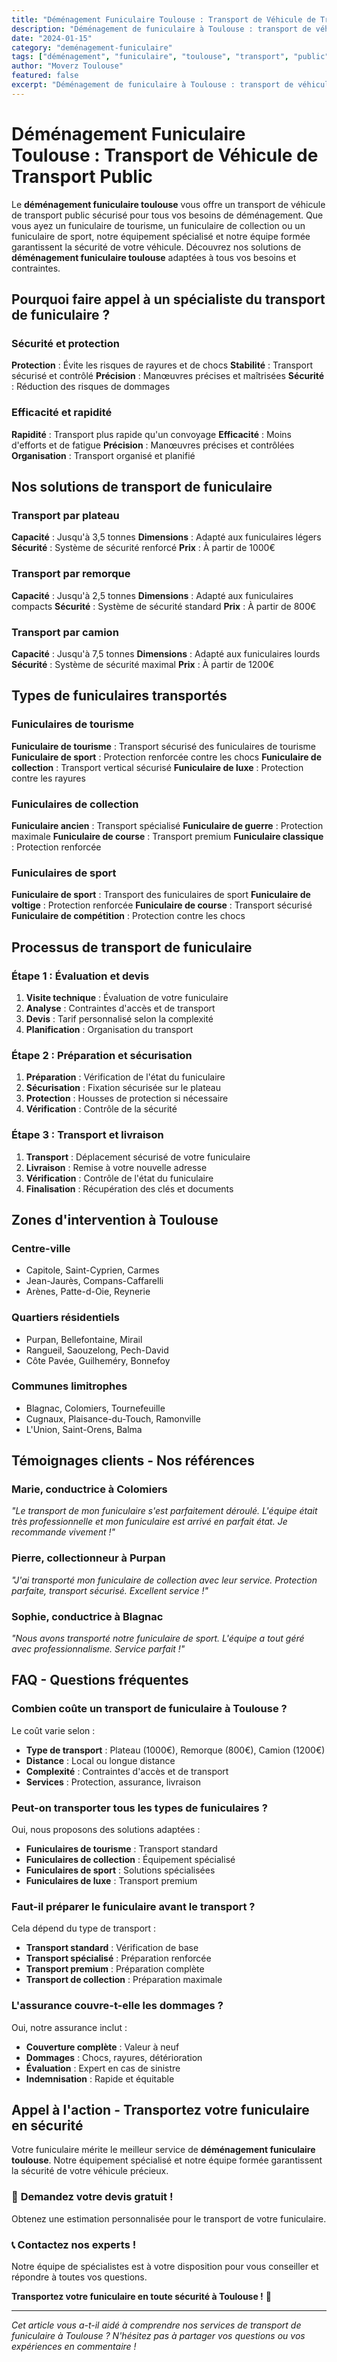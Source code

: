 ```yaml
---
title: "Déménagement Funiculaire Toulouse : Transport de Véhicule de Transport Public"
description: "Déménagement de funiculaire à Toulouse : transport de véhicule de transport public. Équipement spécialisé, équipe formée, assurance complète. Devis gratuit."
date: "2024-01-15"
category: "deménagement-funiculaire"
tags: ["déménagement", "funiculaire", "toulouse", "transport", "public"]
author: "Moverz Toulouse"
featured: false
excerpt: "Déménagement de funiculaire à Toulouse : transport de véhicule de transport public. Équipement spécialisé, équipe formée, assurance complète."
---
```


# Déménagement Funiculaire Toulouse : Transport de Véhicule de Transport Public

Le **déménagement funiculaire toulouse** vous offre un transport de véhicule de transport public sécurisé pour tous vos besoins de déménagement. Que vous ayez un funiculaire de tourisme, un funiculaire de collection ou un funiculaire de sport, notre équipement spécialisé et notre équipe formée garantissent la sécurité de votre véhicule. Découvrez nos solutions de **déménagement funiculaire toulouse** adaptées à tous vos besoins et contraintes.

## Pourquoi faire appel à un spécialiste du transport de funiculaire ?

### Sécurité et protection

**Protection** : Évite les risques de rayures et de chocs
**Stabilité** : Transport sécurisé et contrôlé
**Précision** : Manœuvres précises et maîtrisées
**Sécurité** : Réduction des risques de dommages

### Efficacité et rapidité

**Rapidité** : Transport plus rapide qu'un convoyage
**Efficacité** : Moins d'efforts et de fatigue
**Précision** : Manœuvres précises et contrôlées
**Organisation** : Transport organisé et planifié

## Nos solutions de transport de funiculaire

### Transport par plateau

**Capacité** : Jusqu'à 3,5 tonnes
**Dimensions** : Adapté aux funiculaires légers
**Sécurité** : Système de sécurité renforcé
**Prix** : À partir de 1000€

### Transport par remorque

**Capacité** : Jusqu'à 2,5 tonnes
**Dimensions** : Adapté aux funiculaires compacts
**Sécurité** : Système de sécurité standard
**Prix** : À partir de 800€

### Transport par camion

**Capacité** : Jusqu'à 7,5 tonnes
**Dimensions** : Adapté aux funiculaires lourds
**Sécurité** : Système de sécurité maximal
**Prix** : À partir de 1200€

## Types de funiculaires transportés

### Funiculaires de tourisme

**Funiculaire de tourisme** : Transport sécurisé des funiculaires de tourisme
**Funiculaire de sport** : Protection renforcée contre les chocs
**Funiculaire de collection** : Transport vertical sécurisé
**Funiculaire de luxe** : Protection contre les rayures

### Funiculaires de collection

**Funiculaire ancien** : Transport spécialisé
**Funiculaire de guerre** : Protection maximale
**Funiculaire de course** : Transport premium
**Funiculaire classique** : Protection renforcée

### Funiculaires de sport

**Funiculaire de sport** : Transport des funiculaires de sport
**Funiculaire de voltige** : Protection renforcée
**Funiculaire de course** : Transport sécurisé
**Funiculaire de compétition** : Protection contre les chocs

## Processus de transport de funiculaire

### Étape 1 : Évaluation et devis

1. **Visite technique** : Évaluation de votre funiculaire
2. **Analyse** : Contraintes d'accès et de transport
3. **Devis** : Tarif personnalisé selon la complexité
4. **Planification** : Organisation du transport

### Étape 2 : Préparation et sécurisation

1. **Préparation** : Vérification de l'état du funiculaire
2. **Sécurisation** : Fixation sécurisée sur le plateau
3. **Protection** : Housses de protection si nécessaire
4. **Vérification** : Contrôle de la sécurité

### Étape 3 : Transport et livraison

1. **Transport** : Déplacement sécurisé de votre funiculaire
2. **Livraison** : Remise à votre nouvelle adresse
3. **Vérification** : Contrôle de l'état du funiculaire
4. **Finalisation** : Récupération des clés et documents

## Zones d'intervention à Toulouse

### Centre-ville
- Capitole, Saint-Cyprien, Carmes
- Jean-Jaurès, Compans-Caffarelli
- Arènes, Patte-d-Oie, Reynerie

### Quartiers résidentiels
- Purpan, Bellefontaine, Mirail
- Rangueil, Saouzelong, Pech-David
- Côte Pavée, Guilheméry, Bonnefoy

### Communes limitrophes
- Blagnac, Colomiers, Tournefeuille
- Cugnaux, Plaisance-du-Touch, Ramonville
- L'Union, Saint-Orens, Balma

## Témoignages clients - Nos références

### Marie, conductrice à Colomiers
*"Le transport de mon funiculaire s'est parfaitement déroulé. L'équipe était très professionnelle et mon funiculaire est arrivé en parfait état. Je recommande vivement !"*

### Pierre, collectionneur à Purpan
*"J'ai transporté mon funiculaire de collection avec leur service. Protection parfaite, transport sécurisé. Excellent service !"*

### Sophie, conductrice à Blagnac
*"Nous avons transporté notre funiculaire de sport. L'équipe a tout géré avec professionnalisme. Service parfait !"*

## FAQ - Questions fréquentes

### Combien coûte un transport de funiculaire à Toulouse ?

Le coût varie selon :
- **Type de transport** : Plateau (1000€), Remorque (800€), Camion (1200€)
- **Distance** : Local ou longue distance
- **Complexité** : Contraintes d'accès et de transport
- **Services** : Protection, assurance, livraison

### Peut-on transporter tous les types de funiculaires ?

Oui, nous proposons des solutions adaptées :
- **Funiculaires de tourisme** : Transport standard
- **Funiculaires de collection** : Équipement spécialisé
- **Funiculaires de sport** : Solutions spécialisées
- **Funiculaires de luxe** : Transport premium

### Faut-il préparer le funiculaire avant le transport ?

Cela dépend du type de transport :
- **Transport standard** : Vérification de base
- **Transport spécialisé** : Préparation renforcée
- **Transport premium** : Préparation complète
- **Transport de collection** : Préparation maximale

### L'assurance couvre-t-elle les dommages ?

Oui, notre assurance inclut :
- **Couverture complète** : Valeur à neuf
- **Dommages** : Chocs, rayures, détérioration
- **Évaluation** : Expert en cas de sinistre
- **Indemnisation** : Rapide et équitable

## Appel à l'action - Transportez votre funiculaire en sécurité

Votre funiculaire mérite le meilleur service de **déménagement funiculaire toulouse**. Notre équipement spécialisé et notre équipe formée garantissent la sécurité de votre véhicule précieux.

### 🚠 **Demandez votre devis gratuit !**

Obtenez une estimation personnalisée pour le transport de votre funiculaire.

### 📞 **Contactez nos experts !**

Notre équipe de spécialistes est à votre disposition pour vous conseiller et répondre à toutes vos questions.

**Transportez votre funiculaire en toute sécurité à Toulouse !** 🚚

---

*Cet article vous a-t-il aidé à comprendre nos services de transport de funiculaire à Toulouse ? N'hésitez pas à partager vos questions ou vos expériences en commentaire !*

